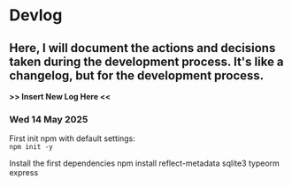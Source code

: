 # Devlog
## Here, I will document the actions and decisions taken during the development process. It's like a changelog, but for the development process.

**>> Insert New Log Here <<**

### Wed 14 May 2025

First init npm with default settings:  
`npm init -y`

Install the first dependencies
npm install reflect-metadata sqlite3 typeorm express
